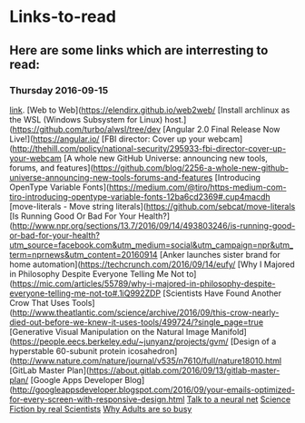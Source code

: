 # Links-to-read
## Here are some links which are interresting to read:

### Thursday 2016-09-15
[link](http://example.com).
[Web to Web](https://elendirx.github.io/web2web/
[Install archlinux as the WSL (Windows Subsystem for Linux) host.](https://github.com/turbo/alwsl/tree/dev
[Angular 2.0 Final Release Now Live!](https://angular.io/
[FBI director: Cover up your webcam](http://thehill.com/policy/national-security/295933-fbi-director-cover-up-your-webcam
[A whole new GitHub Universe: announcing new tools, forums, and features](https://github.com/blog/2256-a-whole-new-github-universe-announcing-new-tools-forums-and-features
[Introducing OpenType Variable Fonts](https://medium.com/@tiro/https-medium-com-tiro-introducing-opentype-variable-fonts-12ba6cd2369#.cup4macdh
[move-literals - Move string literals](https://github.com/sebcat/move-literals
[Is Running Good Or Bad For Your Health?](http://www.npr.org/sections/13.7/2016/09/14/493803246/is-running-good-or-bad-for-your-health?utm_source=facebook.com&utm_medium=social&utm_campaign=npr&utm_term=nprnews&utm_content=20160914
[Anker launches sister brand for home automation](https://techcrunch.com/2016/09/14/eufy/
[Why I Majored in Philosophy Despite Everyone Telling Me Not to](https://mic.com/articles/55789/why-i-majored-in-philosophy-despite-everyone-telling-me-not-to#.1iQ992ZDP
[Scientists Have Found Another Crow That Uses Tools](http://www.theatlantic.com/science/archive/2016/09/this-crow-nearly-died-out-before-we-knew-it-uses-tools/499724/?single_page=true
[Generative Visual Manipulation on the Natural Image Manifold](https://people.eecs.berkeley.edu/~junyanz/projects/gvm/
[Design of a hyperstable 60-subunit protein icosahedron](http://www.nature.com/nature/journal/v535/n7610/full/nature18010.html
[GitLab Master Plan](https://about.gitlab.com/2016/09/13/gitlab-master-plan/
[Google Apps Developer Blog](http://googleappsdeveloper.blogspot.com/2016/09/your-emails-optimized-for-every-screen-with-responsive-design.html
[Talk to a neural net](http://openapi.keplr.io/)
[Science Fiction by real Scientists](https://www.humblebundle.com/books/science-fiction-by-real-scientists)
[Why Adults are so busy](http://debarghyadas.com/writes/why-are-adults-so-busy/)
